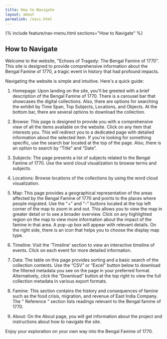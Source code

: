```yaml
---
title: How to Navigate
layout: about
permalink: /navi.html
---
```

{% include feature/nav-menu.html sections="How to Navigate" %}

## How to Navigate

Welcome to the website, "Echoes of Tragedy: The Bengal Famine of 1770". This site is designed to provide comprehensive information about the Bengal Famine of 1770, a tragic event in history that had profound impacts.

Navigating the website is simple and intuitive. Here's a quick guide:

1. Homepage: Upon landing on the site, you'll be greeted with a brief description of the Bengal Famine of 1770. There is a carousel bar that showcases the digital collections. Also, there are options for searching the exhibit by Time Span, Top Subjects, Locations, and Objects. At the bottom bar, there are several options to download the collection.

2. Browse: This page is designed to provide you with a comprehensive view of all the items available on the website. Click on any item that interests you. This will redirect you to a dedicated page with detailed information about the selected item. If you're looking for something specific, use the search bar located at the top of the page. Also, there is an option to search by “Title” and “Date”.

3. Subjects: The page presents a list of subjects related to the Bengal Famine of 1770. Use the word cloud visualization to browse terms and subjects.

4. Locations: Browse locations of the collections by using the word cloud visualization.

5. Map: This page provides a geographical representation of the areas affected by the Bengal Famine of 1770 and points to the places where people migrated. Use the "+" and "-" buttons located at the top left corner of the map to zoom in and out. This allows you to view the map in greater detail or to see a broader overview. Click on any highlighted region on the map to view more information about the impact of the famine in that area. A pop-up box will appear with relevant details. On the right side, there is an icon that helps you to choose the display map type.

6. Timeline: Visit the 'Timeline' section to view an interactive timeline of events. Click on each event for more detailed information. 

7. Data: The table on this page provides sorting and a basic search of the collection contents. Use the “CSV” or “Excel” button below to download the filtered metadata you see on the page in your preferred format. Alternatively, click the “Download” button at the top right to view the full collection metadata in various export formats.

8. Famine: This section contains the history and consequences of famine such as the food crisis, migration, and revenue of East India Company. The " Reference " section lists readings relevant to the Bengal famine of 1770.
  
9. About: On the About page, you will get information about the project and instructions about how to navigate the site.

Enjoy your exploration on your own way into the Bengal Famine of 1770.

